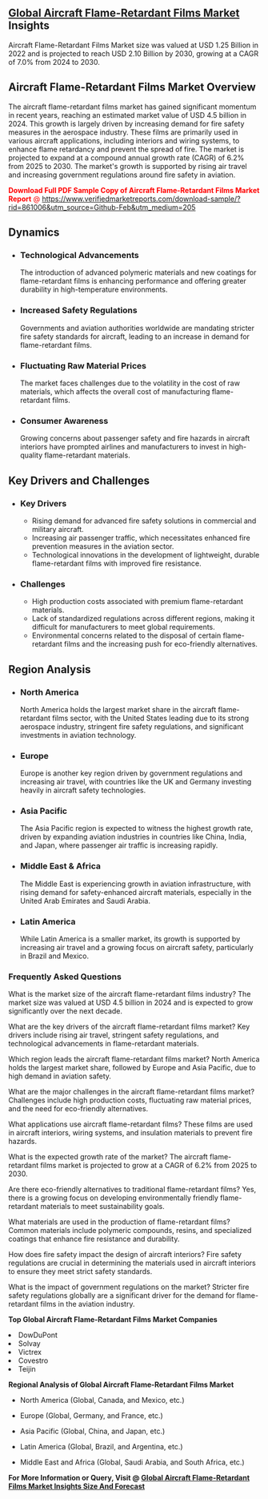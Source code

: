 <h2><a href="https://www.verifiedmarketreports.com/download-sample/?rid=861006&amp;utm_source=Github&amp;utm_medium=205" target="_blank">Global Aircraft Flame-Retardant Films Market</a> Insights</h2><p>Aircraft Flame-Retardant Films Market size was valued at USD 1.25 Billion in 2022 and is projected to reach USD 2.10 Billion by 2030, growing at a CAGR of 7.0% from 2024 to 2030.</p><p> <h2>Aircraft Flame-Retardant Films Market Overview</h2> <p>The aircraft flame-retardant films market has gained significant momentum in recent years, reaching an estimated market value of USD 4.5 billion in 2024. This growth is largely driven by increasing demand for fire safety measures in the aerospace industry. These films are primarily used in various aircraft applications, including interiors and wiring systems, to enhance flame retardancy and prevent the spread of fire. The market is projected to expand at a compound annual growth rate (CAGR) of 6.2% from 2025 to 2030. The market's growth is supported by rising air travel and increasing government regulations around fire safety in aviation. </p> <p><p><span class=""><span style="color: #ff0000;"><strong>Download Full PDF Sample Copy of Aircraft Flame-Retardant Films Market Report</strong> @ </span><a href="https://www.verifiedmarketreports.com/download-sample/?rid=861006&amp;utm_source=Github-Feb&amp;utm_medium=205" target="_blank">https://www.verifiedmarketreports.com/download-sample/?rid=861006&amp;utm_source=Github-Feb&amp;utm_medium=205</a></span></p></p> <h2>Dynamics</h2> <ul> <li><h3>Technological Advancements</h3> The introduction of advanced polymeric materials and new coatings for flame-retardant films is enhancing performance and offering greater durability in high-temperature environments.</li> <li><h3>Increased Safety Regulations</h3> Governments and aviation authorities worldwide are mandating stricter fire safety standards for aircraft, leading to an increase in demand for flame-retardant films.</li> <li><h3>Fluctuating Raw Material Prices</h3> The market faces challenges due to the volatility in the cost of raw materials, which affects the overall cost of manufacturing flame-retardant films.</li> <li><h3>Consumer Awareness</h3> Growing concerns about passenger safety and fire hazards in aircraft interiors have prompted airlines and manufacturers to invest in high-quality flame-retardant materials.</li> </ul> <h2>Key Drivers and Challenges</h2> <ul> <li><h3>Key Drivers</h3> <ul> <li>Rising demand for advanced fire safety solutions in commercial and military aircraft.</li> <li>Increasing air passenger traffic, which necessitates enhanced fire prevention measures in the aviation sector.</li> <li>Technological innovations in the development of lightweight, durable flame-retardant films with improved fire resistance.</li> </ul> </li> <li><h3>Challenges</h3> <ul> <li>High production costs associated with premium flame-retardant materials.</li> <li>Lack of standardized regulations across different regions, making it difficult for manufacturers to meet global requirements.</li> <li>Environmental concerns related to the disposal of certain flame-retardant films and the increasing push for eco-friendly alternatives.</li> </ul> </li> </ul> <h2>Region Analysis</h2> <ul> <li><h3>North America</h3> North America holds the largest market share in the aircraft flame-retardant films sector, with the United States leading due to its strong aerospace industry, stringent fire safety regulations, and significant investments in aviation technology.</li> <li><h3>Europe</h3> Europe is another key region driven by government regulations and increasing air travel, with countries like the UK and Germany investing heavily in aircraft safety technologies.</li> <li><h3>Asia Pacific</h3> The Asia Pacific region is expected to witness the highest growth rate, driven by expanding aviation industries in countries like China, India, and Japan, where passenger air traffic is increasing rapidly.</li> <li><h3>Middle East & Africa</h3> The Middle East is experiencing growth in aviation infrastructure, with rising demand for safety-enhanced aircraft materials, especially in the United Arab Emirates and Saudi Arabia.</li> <li><h3>Latin America</h3> While Latin America is a smaller market, its growth is supported by increasing air travel and a growing focus on aircraft safety, particularly in Brazil and Mexico.</li> </ul> <p><h3>Frequently Asked Questions</h3></p> <p>What is the market size of the aircraft flame-retardant films industry? The market size was valued at USD 4.5 billion in 2024 and is expected to grow significantly over the next decade.</p> <p>What are the key drivers of the aircraft flame-retardant films market? Key drivers include rising air travel, stringent safety regulations, and technological advancements in flame-retardant materials.</p> <p>Which region leads the aircraft flame-retardant films market? North America holds the largest market share, followed by Europe and Asia Pacific, due to high demand in aviation safety.</p> <p>What are the major challenges in the aircraft flame-retardant films market? Challenges include high production costs, fluctuating raw material prices, and the need for eco-friendly alternatives.</p> <p>What applications use aircraft flame-retardant films? These films are used in aircraft interiors, wiring systems, and insulation materials to prevent fire hazards.</p> <p>What is the expected growth rate of the market? The aircraft flame-retardant films market is projected to grow at a CAGR of 6.2% from 2025 to 2030.</p> <p>Are there eco-friendly alternatives to traditional flame-retardant films? Yes, there is a growing focus on developing environmentally friendly flame-retardant materials to meet sustainability goals.</p> <p>What materials are used in the production of flame-retardant films? Common materials include polymeric compounds, resins, and specialized coatings that enhance fire resistance and durability.</p> <p>How does fire safety impact the design of aircraft interiors? Fire safety regulations are crucial in determining the materials used in aircraft interiors to ensure they meet strict safety standards.</p> <p>What is the impact of government regulations on the market? Stricter fire safety regulations globally are a significant driver for the demand for flame-retardant films in the aviation industry.</p> </p><p><strong>Top Global Aircraft Flame-Retardant Films Market Companies</strong></p><div data-test-id=""><p><li>DowDuPont</li><li> Solvay</li><li> Victrex</li><li> Covestro</li><li> Teijin</li></p><div><strong>Regional Analysis of&nbsp;Global Aircraft Flame-Retardant Films Market</strong></div><ul><li dir="ltr"><p dir="ltr">North America&nbsp;(Global, Canada, and Mexico, etc.)</p></li><li dir="ltr"><p dir="ltr">Europe (Global, Germany, and France, etc.)</p></li><li dir="ltr"><p dir="ltr">Asia Pacific&nbsp;(Global, China, and Japan, etc.)</p></li><li dir="ltr"><p dir="ltr">Latin America&nbsp;(Global, Brazil, and Argentina, etc.)</p></li><li dir="ltr">Middle East and Africa&nbsp;(Global, Saudi Arabia, and South Africa, etc.)</li></ul><p><strong>For More Information or Query, Visit @&nbsp;</strong><strong><a href="https://www.verifiedmarketreports.com/product/aircraft-flame-retardant-films-market/?utm_source=Github&amp;utm_medium=205" target="_blank">Global Aircraft Flame-Retardant Films Market Insights Size And Forecast</a></strong></p></div>
